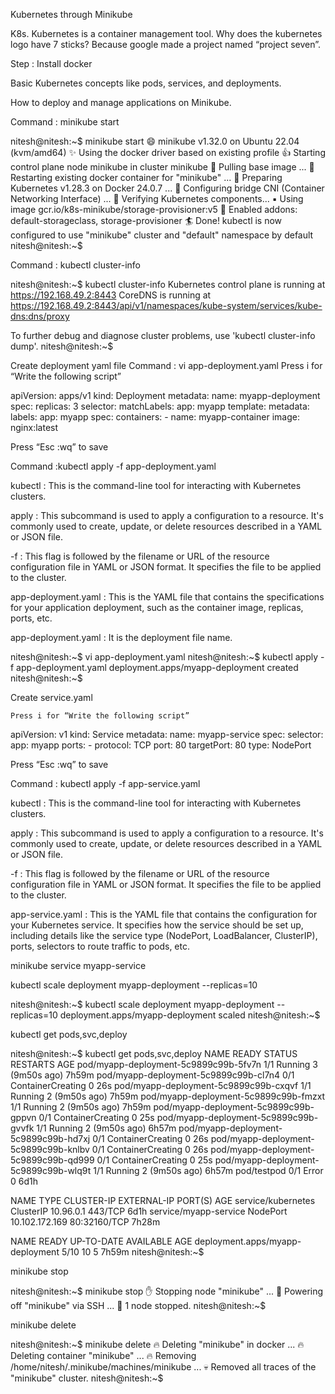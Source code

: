 Kubernetes through Minikube

K8s.
Kubernetes is a container management tool.
Why does the kubernetes logo have 7 sticks?
Because google made a project named “project seven”.

Step : 
Install docker

Basic Kubernetes concepts like pods, services, and deployments.


How to deploy and manage applications on Minikube.

Command : minikube start

nitesh@nitesh:~$ minikube start
😄  minikube v1.32.0 on Ubuntu 22.04 (kvm/amd64)
✨  Using the docker driver based on existing profile
👍  Starting control plane node minikube in cluster minikube
🚜  Pulling base image ...
🔄  Restarting existing docker container for "minikube" ...
🐳  Preparing Kubernetes v1.28.3 on Docker 24.0.7 ...
🔗  Configuring bridge CNI (Container Networking Interface) ...
🔎  Verifying Kubernetes components...
    ▪ Using image gcr.io/k8s-minikube/storage-provisioner:v5
🌟  Enabled addons: default-storageclass, storage-provisioner
🏄  Done! kubectl is now configured to use "minikube" cluster and "default" namespace by default
nitesh@nitesh:~$



Command : kubectl cluster-info

nitesh@nitesh:~$ kubectl cluster-info
Kubernetes control plane is running at https://192.168.49.2:8443
CoreDNS is running at https://192.168.49.2:8443/api/v1/namespaces/kube-system/services/kube-dns:dns/proxy

To further debug and diagnose cluster problems, use 'kubectl cluster-info dump'.
nitesh@nitesh:~$ 













Create deployment yaml file
Command : vi app-deployment.yaml
	Press i for “Write the following script”

apiVersion: apps/v1
kind: Deployment
metadata:
  name: myapp-deployment
spec:
  replicas: 3
  selector:
    matchLabels:
      app: myapp
  template:
    metadata:
      labels:
        app: myapp
    spec:
      containers:
      - name: myapp-container
        image: nginx:latest

 Press “Esc  :wq” to save




Command :kubectl apply -f app-deployment.yaml







kubectl : This is the command-line tool for interacting with Kubernetes clusters.

apply : This subcommand is used to apply a configuration to a resource. It's commonly used to create, update, or delete resources described in a YAML or JSON file.

-f : This flag is followed by the filename or URL of the resource configuration file in YAML or JSON format. It specifies the file to be applied to the cluster.

 app-deployment.yaml  : This is the YAML file that contains the specifications for your application deployment, such as the container image, replicas, ports, etc.

app-deployment.yaml : It is the deployment file name.

nitesh@nitesh:~$ vi app-deployment.yaml
nitesh@nitesh:~$ kubectl apply -f app-deployment.yaml
deployment.apps/myapp-deployment created
nitesh@nitesh:~$





Create service.yaml 

	Press i for “Write the following script”


apiVersion: v1
kind: Service
metadata:
  name: myapp-service
spec:
  selector:
    app: myapp
  ports:
    - protocol: TCP
      port: 80
      targetPort: 80
  type: NodePort


Press “Esc  :wq” to save





Command : kubectl apply -f app-service.yaml

kubectl : This is the command-line tool for interacting with Kubernetes clusters.

apply : This subcommand is used to apply a configuration to a resource. It's commonly used to create, update, or delete resources described in a YAML or JSON file.

-f : This flag is followed by the filename or URL of the resource configuration file in YAML or JSON format. It specifies the file to be applied to the cluster.

app-service.yaml : This is the YAML file that contains the configuration for your Kubernetes service. It specifies how the service should be set up, including details like the service type (NodePort, LoadBalancer, ClusterIP), ports, selectors to route traffic to pods, etc.





minikube service myapp-service


kubectl scale deployment myapp-deployment --replicas=10

nitesh@nitesh:~$ kubectl scale deployment myapp-deployment --replicas=10
deployment.apps/myapp-deployment scaled
nitesh@nitesh:~$


kubectl get pods,svc,deploy

nitesh@nitesh:~$ kubectl get pods,svc,deploy
NAME                                	READY   STATUS          	RESTARTS    	AGE
pod/myapp-deployment-5c9899c99b-5fv7n   1/1 	Running         	3 (9m50s ago)   7h59m
pod/myapp-deployment-5c9899c99b-cl7n4   0/1 	ContainerCreating   0           	26s
pod/myapp-deployment-5c9899c99b-cxqvf   1/1 	Running         	2 (9m50s ago)   7h59m
pod/myapp-deployment-5c9899c99b-fmzxt   1/1 	Running         	2 (9m50s ago)   7h59m
pod/myapp-deployment-5c9899c99b-gppvn   0/1 	ContainerCreating   0           	25s
pod/myapp-deployment-5c9899c99b-gvvfk   1/1 	Running         	2 (9m50s ago)   6h57m
pod/myapp-deployment-5c9899c99b-hd7xj   0/1 	ContainerCreating   0           	26s
pod/myapp-deployment-5c9899c99b-knlbv   0/1 	ContainerCreating   0           	26s
pod/myapp-deployment-5c9899c99b-qd999   0/1 	ContainerCreating   0           	25s
pod/myapp-deployment-5c9899c99b-wlq9t   1/1 	Running         	2 (9m50s ago)   6h57m
pod/testpod                         	0/1 	Error           	0           	6d1h

NAME                	TYPE    	CLUSTER-IP   	EXTERNAL-IP   PORT(S)    	AGE
service/kubernetes  	ClusterIP   10.96.0.1    	<none>    	443/TCP    	6d1h
service/myapp-service   NodePort	10.102.172.169   <none>    	80:32160/TCP   7h28m

NAME                           	READY   UP-TO-DATE   AVAILABLE   AGE
deployment.apps/myapp-deployment   5/10	10       	5       	7h59m
nitesh@nitesh:~$



minikube stop

nitesh@nitesh:~$  minikube stop
✋  Stopping node "minikube"  ...
🛑  Powering off "minikube" via SSH ...
🛑  1 node stopped.
nitesh@nitesh:~$





minikube delete

nitesh@nitesh:~$ minikube delete
🔥  Deleting "minikube" in docker ...
🔥  Deleting container "minikube" ...
🔥  Removing /home/nitesh/.minikube/machines/minikube ...
💀  Removed all traces of the "minikube" cluster.
nitesh@nitesh:~$





